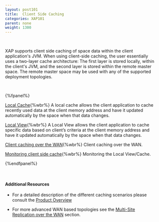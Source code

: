 ```yaml
---
layout: post101
title:  Client Side Caching
categories: XAP101
parent: none
weight: 1300
---
```



<br>

XAP supports client side caching of space data within the client application's JVM. When using client-side caching, the user essentially uses a two-layer cache architecture: The first layer is stored locally, within the client's JVM, and the second layer is stored within the remote master space. The remote master space may be used with any of the supported deployment topologies.


<br>

{%fpanel%}

[Local Cache](./local-cache.html){%wbr%}
A local cache allows the client application to cache recently used data at the client memory address and have it updated automatically by the space when that data changes.

[Local View](./local-view.html){%wbr%}
A Local View allows the client application to cache specific data based on client’s criteria at the client memory address and have it updated automatically by the space when that data changes.

[Client caching over the WAN](./client-side-caching-over-the-wan.html){%wbr%}
Client caching over the WAN.

[Monitoring client side cache](./monitoring-the-client-side-cache.html){%wbr%}
Monitoring the Local View/Cache.

{%endfpanel%}

<br>

#### Additional Resources

- For a detailed description of the different caching scenarios please consult the [Product Overview](/product_overview/caching-scenarios.html)

- For more advanced WAN based topologies see the [Multi-Site Replication over the WAN](./multi-site-replication-over-the-wan.html) section.



